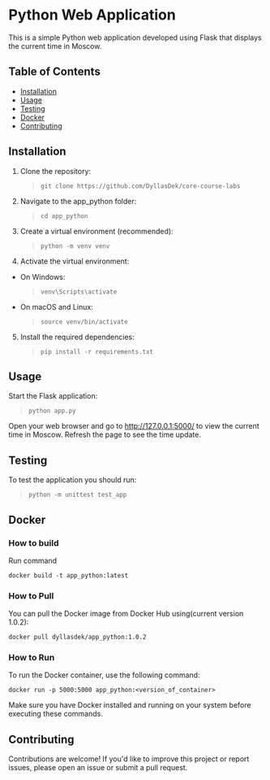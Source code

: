 # Python Web Application

This is a simple Python web application developed using Flask that displays the current time in Moscow.

## Table of Contents

- [Installation](#installation)
- [Usage](#usage)
- [Testing](#testing)
- [Docker](#docker)
- [Contributing](#contributing)

## Installation

1. Clone the repository:

   > `git clone https://github.com/DyllasDek/core-course-labs`

2. Navigate to the app_python folder:

   > `cd app_python`

3. Create a virtual environment (recommended):

   > `python -m venv venv`

4. Activate the virtual environment:

- On Windows:
  > `venv\Scripts\activate`
- On macOS and Linux:
  > `source venv/bin/activate`

5. Install the required dependencies:
   > `pip install -r requirements.txt`

## Usage

Start the Flask application:

> `python app.py`

Open your web browser and go to http://127.0.0.1:5000/ to view the current time in Moscow. Refresh the page to see the time update.

## Testing

To test the application you should run:

> `python -m unittest test_app`

## Docker

### How to build

Run command

```
docker build -t app_python:latest
```

### How to Pull

You can pull the Docker image from Docker Hub using(current version 1.0.2):

```
docker pull dyllasdek/app_python:1.0.2
```

### How to Run

To run the Docker container, use the following command:

```
docker run -p 5000:5000 app_python:<version_of_container>
```

Make sure you have Docker installed and running on your system before executing these commands.

## Contributing

Contributions are welcome! If you'd like to improve this project or report issues, please open an issue or submit a pull request.
